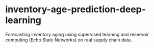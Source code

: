 # inventory-age-prediction-deep-learning
Forecasting inventory aging using supervised learning and reservoir computing (Echo State Networks) on real supply chain data.
